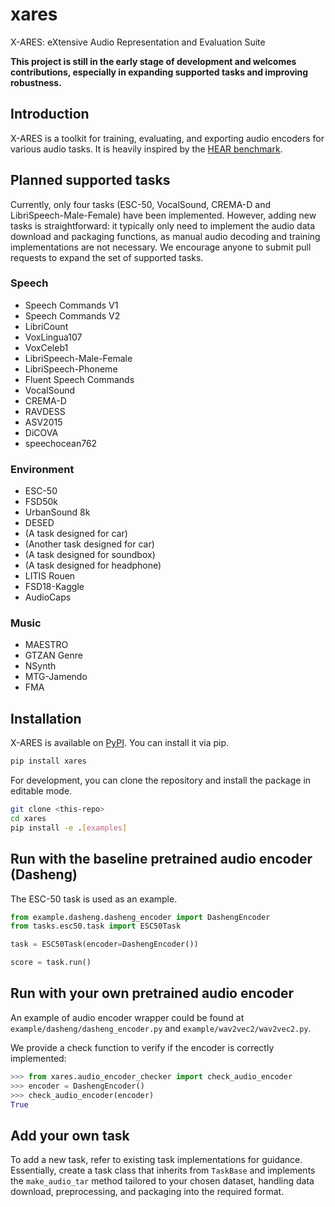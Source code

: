 # xares

X-ARES: eXtensive Audio Representation and Evaluation Suite

**This project is still in the early stage of development and welcomes contributions, especially in expanding supported tasks and improving robustness.**

## Introduction

X-ARES is a toolkit for training, evaluating, and exporting audio encoders for various audio tasks. It is heavily inspired by the [HEAR benchmark](https://hearbenchmark.com/).

## Planned supported tasks

Currently, only four tasks (ESC-50, VocalSound, CREMA-D and LibriSpeech-Male-Female) have been implemented. However, adding new tasks is straightforward: it typically only need to implement the audio data download and packaging functions, as manual audio decoding and training implementations are not necessary. We encourage anyone to submit pull requests to expand the set of supported tasks.

### Speech

- Speech Commands V1
- Speech Commands V2
- LibriCount
- VoxLingua107
- VoxCeleb1
- LibriSpeech-Male-Female
- LibriSpeech-Phoneme
- Fluent Speech Commands
- VocalSound
- CREMA-D
- RAVDESS
- ASV2015
- DiCOVA
- speechocean762

### Environment

- ESC-50
- FSD50k
- UrbanSound 8k
- DESED
- (A task designed for car)
- (Another task designed for car)
- (A task designed for soundbox)
- (A task designed for headphone)
- LITIS Rouen
- FSD18-Kaggle
- AudioCaps

### Music

- MAESTRO
- GTZAN Genre
- NSynth
- MTG-Jamendo
- FMA

## Installation

X-ARES is available on [PyPI](https://pypi.org/project/xares/). You can install it via pip.

```bash
pip install xares
```

For development, you can clone the repository and install the package in editable mode.

```bash
git clone <this-repo>
cd xares
pip install -e .[examples]
```

## Run with the baseline pretrained audio encoder (Dasheng)

The ESC-50 task is used as an example.

```python
from example.dasheng.dasheng_encoder import DashengEncoder
from tasks.esc50.task import ESC50Task

task = ESC50Task(encoder=DashengEncoder())

score = task.run()
```

## Run with your own pretrained audio encoder

An example of audio encoder wrapper could be found at `example/dasheng/dasheng_encoder.py` and `example/wav2vec2/wav2vec2.py`.

We provide a check function to verify if the encoder is correctly implemented:

```python
>>> from xares.audio_encoder_checker import check_audio_encoder
>>> encoder = DashengEncoder()
>>> check_audio_encoder(encoder)
True
```

## Add your own task

To add a new task, refer to existing task implementations for guidance. Essentially, create a task class that inherits from `TaskBase` and implements the `make_audio_tar` method tailored to your chosen dataset, handling data download, preprocessing, and packaging into the required format.
